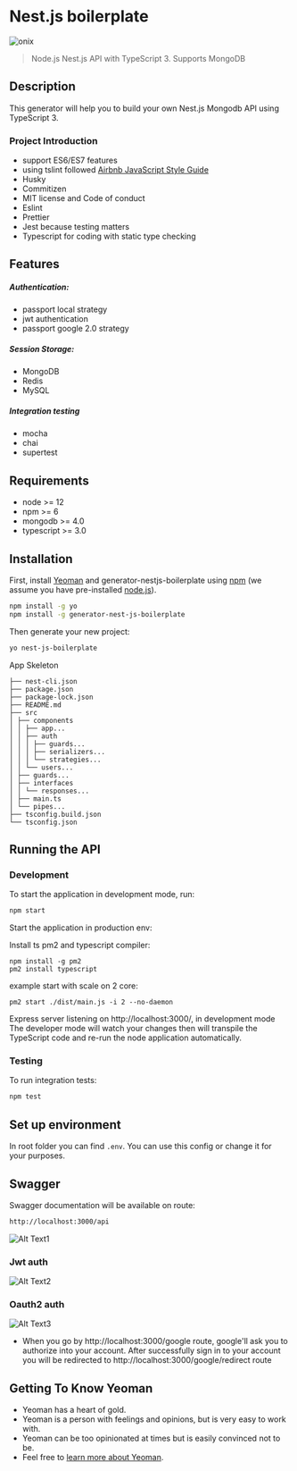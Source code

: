 # Nest.js boilerplate


![onix](https://img.shields.io/badge/onix-systems-blue.svg)

> Node.js Nest.js API with TypeScript 3. Supports MongoDB

## Description
This generator will help you to build your own Nest.js Mongodb API using TypeScript 3.

### Project Introduction
- support ES6/ES7 features
- using tslint followed [Airbnb JavaScript Style Guide](https://github.com/airbnb/javascript)
- Husky
- Commitizen
- MIT license and Code of conduct
- Eslint
- Prettier
- Jest because testing matters
- Typescript for coding with static type checking

## Features
##### Authentication:
- passport local strategy
- jwt authentication
- passport google 2.0 strategy
##### Session Storage:
- MongoDB
- Redis
- MySQL
##### Integration testing
- mocha
- chai
- supertest

## Requirements

- node >= 12
- npm >= 6
- mongodb >= 4.0
- typescript >= 3.0

## Installation

First, install [Yeoman](http://yeoman.io) and generator-nestjs-boilerplate using [npm](https://www.npmjs.com/) (we assume you have pre-installed [node.js](https://nodejs.org/)).

```bash
npm install -g yo
npm install -g generator-nest-js-boilerplate
```

Then generate your new project:

```bash
yo nest-js-boilerplate
```

App Skeleton

```├── index.js
├── nest-cli.json
├── package.json
├── package-lock.json
├── README.md
├── src
│ ├── components
│ │ ├── app...
│ │ ├── auth
│ │ │ ├── guards...
│ │ │ ├── serializers...
│ │ │ └── strategies...
│ │ └── users...
│ ├── guards...
│ ├── interfaces
│ │ └── responses...
│ ├── main.ts
│ └── pipes...
├── tsconfig.build.json
└── tsconfig.json
```

## Running the API
### Development
To start the application in development mode, run:

```bash
npm start
```

Start the application in production env:

Install ts pm2 and typescript compiler:
```
npm install -g pm2
pm2 install typescript
```

example start with scale on 2 core:
```
pm2 start ./dist/main.js -i 2 --no-daemon
```

Express server listening on http://localhost:3000/, in development mode
The developer mode will watch your changes then will transpile the TypeScript code and re-run the node application automatically.

### Testing
To run integration tests:
```bash
npm test
```

## Set up environment
In root folder you can find `.env`. You can use this config or change it for your purposes.

## Swagger
Swagger documentation will be available on route:
```bash
http://localhost:3000/api
```
![Alt Text1](https://media.giphy.com/media/XEUyeEL03IcaZYw6SB/giphy.gif)

### Jwt auth
![Alt Text2](https://media.giphy.com/media/QUKuolFMyd0WsNFIUH/giphy.gif)

### Oauth2 auth
![Alt Text3](https://media.giphy.com/media/RiWDyLQwXaJXu972SM/giphy.gif)
- When you go by http://localhost:3000/google route, google'll ask you to authorize into your account. After successfully sign in to your account you will be redirected to http://localhost:3000/google/redirect route
## Getting To Know Yeoman

 * Yeoman has a heart of gold.
 * Yeoman is a person with feelings and opinions, but is very easy to work with.
 * Yeoman can be too opinionated at times but is easily convinced not to be.
 * Feel free to [learn more about Yeoman](http://yeoman.io/).

[travis-image]: https://travis-ci.org/caiobsouza/generator-ts-node-api.svg?branch=master
[travis-url]: https://travis-ci.org/caiobsouza/generator-ts-node-api
